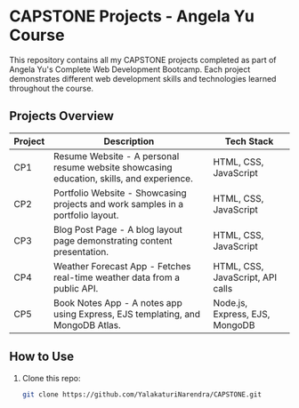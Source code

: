 # CAPSTONE Projects - Angela Yu Course

This repository contains all my CAPSTONE projects completed as part of Angela Yu's Complete Web Development Bootcamp. Each project demonstrates different web development skills and technologies learned throughout the course.

## Projects Overview

| Project | Description                               | Tech Stack                         |
|---------|-------------------------------------------|----------------------------------|
| CP1     | Resume Website - A personal resume website showcasing education, skills, and experience. | HTML, CSS, JavaScript             |
| CP2     | Portfolio Website - Showcasing projects and work samples in a portfolio layout.            | HTML, CSS, JavaScript             |
| CP3     | Blog Post Page - A blog layout page demonstrating content presentation.                     | HTML, CSS, JavaScript             |
| CP4     | Weather Forecast App - Fetches real-time weather data from a public API.                    | HTML, CSS, JavaScript, API calls |
| CP5     | Book Notes App - A notes app using Express, EJS templating, and MongoDB Atlas.              | Node.js, Express, EJS, MongoDB   |

## How to Use

1. Clone this repo:
   ```bash
   git clone https://github.com/YalakaturiNarendra/CAPSTONE.git
